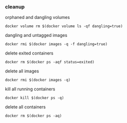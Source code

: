 ### cleanup

orphaned and dangling volumes
```
docker volume rm $(docker volume ls -qf dangling=true)
```

dangling and untagged images
```
docker rmi $(docker images -q -f dangling=true)
```

delete exited containers
```
docker rm $(docker ps -aqf status=exited)
```

delete all images
```
docker rmi $(docker images -q)
```

kill all running containers
```
docker kill $(docker ps -q)
```

delete all containers
```
docker rm $(docker ps -aq)
```



